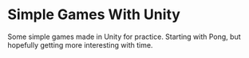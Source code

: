 # Simple Games With Unity

Some simple games made in Unity for practice. Starting with Pong, but hopefully getting more interesting with time.
